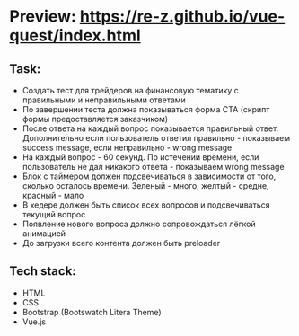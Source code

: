 # Preview: https://re-z.github.io/vue-quest/index.html

## Task: 
- Cоздать тест для трейдеров на финансовую тематику с правильными и неправильными ответами
- По завершении теста должна показываться форма CTA (скрипт формы предоставляется заказчиком)
- После ответа на каждый вопрос показывается правильный ответ. Дополнительно если пользователь ответил правильно - показываем success message, если неправильно - wrong message
- На каждый вопрос - 60 секунд. По истечении времени, если пользователь не дал никакого ответа - показываем wrong message
- Блок с таймером должен подсвечиваться в зависимости от того, сколько осталось времени. Зеленый - много, желтый - средне, красный - мало
- В хедере должен быть список всех вопросов и подсвечиваться текущий вопрос
- Появление нового вопроса должно сопровождаться лёгкой анимацией
- До загрузки всего контента должен быть preloader

## Tech stack:
- HTML
- CSS
- Bootstrap (Bootswatch Litera Theme)
- Vue.js